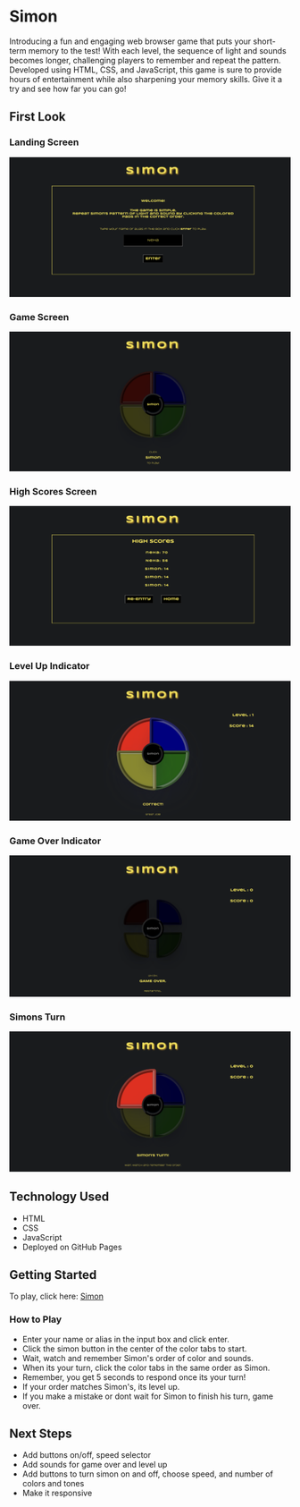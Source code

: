 # Simon

Introducing a fun and engaging web browser game that puts your short-term memory to the test! With each level, the sequence of light and sounds becomes longer, challenging players to remember and repeat the pattern. Developed using HTML, CSS, and JavaScript, this game is sure to provide hours of entertainment while also sharpening your memory skills. Give it a try and see how far you can go!

## First Look

### Landing Screen
![Landing Screen](img/enter-screen.png) 

### Game Screen
![Simon Screen](img/simon-screen.png)

### High Scores Screen
![High Scores Screen](img/highscores-screen.png)

### Level Up Indicator
![Level Up Animation](img/levelup.png)

### Game Over Indicator 
![Game Over Animation](img/gameover.png)

### Simons Turn
![Simons Turn](img/simonturn.png)


## Technology Used
- HTML
- CSS 
- JavaScript
- Deployed on GitHub Pages

## Getting Started

To play, click here: [Simon](https://bholeneha.github.io/simon/)

### How to Play

- Enter your name or alias in the input box and click enter.
- Click the simon button in the center of the color tabs to start. 
- Wait, watch and remember Simon's order of color and sounds. 
- When its your turn, click the color tabs in the same order as Simon. 
- Remember, you get 5 seconds to respond once its your turn!
- If your order matches Simon's, its level up. 
- If you make a mistake or dont wait for Simon to finish his turn, game over. 

## Next Steps 
- Add buttons on/off, speed selector 
- Add sounds for game over and level up
- Add buttons to turn simon on and off, choose speed, and number of colors and tones
- Make it responsive 